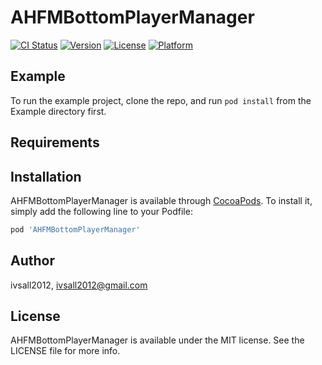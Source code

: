 # AHFMBottomPlayerManager

[![CI Status](http://img.shields.io/travis/ivsall2012/AHFMBottomPlayerManager.svg?style=flat)](https://travis-ci.org/ivsall2012/AHFMBottomPlayerManager)
[![Version](https://img.shields.io/cocoapods/v/AHFMBottomPlayerManager.svg?style=flat)](http://cocoapods.org/pods/AHFMBottomPlayerManager)
[![License](https://img.shields.io/cocoapods/l/AHFMBottomPlayerManager.svg?style=flat)](http://cocoapods.org/pods/AHFMBottomPlayerManager)
[![Platform](https://img.shields.io/cocoapods/p/AHFMBottomPlayerManager.svg?style=flat)](http://cocoapods.org/pods/AHFMBottomPlayerManager)

## Example

To run the example project, clone the repo, and run `pod install` from the Example directory first.

## Requirements

## Installation

AHFMBottomPlayerManager is available through [CocoaPods](http://cocoapods.org). To install
it, simply add the following line to your Podfile:

```ruby
pod 'AHFMBottomPlayerManager'
```

## Author

ivsall2012, ivsall2012@gmail.com

## License

AHFMBottomPlayerManager is available under the MIT license. See the LICENSE file for more info.
